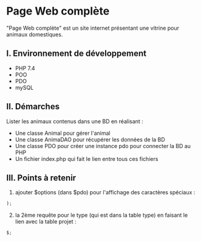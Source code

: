 # Page Web complète

"Page Web complète" est un site internet présentant une vitrine pour animaux domestiques.

## I. Environnement de développement

* PHP 7.4
* POO
* PDO
* mySQL

## II. Démarches
Lister les animaux contenus dans une BD en réalisant :
- Une classe Animal pour gérer l'animal
- Une classe AnimaDAO pour récupérer les données de la BD
- Une classe PDO pour créer une instance pdo pour connecter la BD au PHP
- Un fichier index.php qui fait le lien entre tous ces fichiers

## III. Points à retenir
 
1. ajouter $options (dans $pdo) pour l'affichage des caractères spéciaux :
```php
);
```

2. la 2ème requête pour le type (qui est dans la table type) en faisant le lien avec la table projet :

```php
$;
```